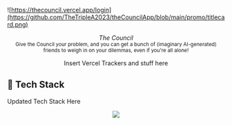 ![https://thecouncil.vercel.app/login](https://github.com/TheTripleA2023/theCouncilApp/blob/main/promo/titlecard.png)

<p align="center">
  <em>The Council</em></br>
  <sub> Give the Council your problem, and you can get a bunch of (imaginary AI-generated) friends to weigh in on your dilemmas, even if you're all alone! </sub>
</p>
<p align="center">
  Insert Vercel Trackers and stuff here
</p>


## 🚀 Tech Stack

Updated Tech Stack Here
<p align="center">
  <a href="https://skillicons.dev">
    <img src="https://skillicons.dev/icons?i=git,supabase,typescript,nextjs,tailwind,vercel" />
  </a>
</p>

